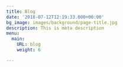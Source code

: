 ```yaml
---
title: Blog
date: '2018-07-12T12:19:33.000+00:00'
bg_image: images/background/page-title.jpg
description: This is meta description
menu:
  main:
    URL: blog
    weight: 6

---
```

